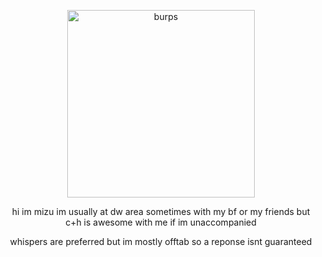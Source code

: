 <p align="center"> <img width="300" src="https://file.garden/ZeQWIBqOoVX2psSC/Untitled116_20250114124709.png" alt="burps">

<p align="center"> hi im mizu im usually at dw area sometimes with my bf or my friends but c+h is awesome with me if im unaccompanied 

<p align="center"> whispers are preferred but im mostly offtab so a reponse isnt guaranteed
